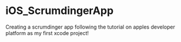 # iOS_ScrumdingerApp
Creating a scrumdinger app following the tutorial on apples developer platform as my first xcode project!
